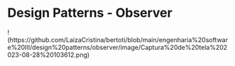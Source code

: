 <p align = center>
<h1> Design Patterns - Observer </h1>
!(https://github.com/LaizaCristina/bertoti/blob/main/engenharia%20software%20III/design%20patterns/observer/image/Captura%20de%20tela%202023-08-28%20103612.png)
</p>






